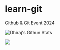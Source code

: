 # learn-git
Github &amp; Git Event 2024

![Dhiraj's Githun Stats](https://pixel-profile.vercel.app/api/github-stats?username=DhirajRajpurohit&theme=journey&pixelate_avatar=false)

![](https://github-profile-summary-cards.vercel.app/api/cards/stats?username=DhirajRajpurohit)